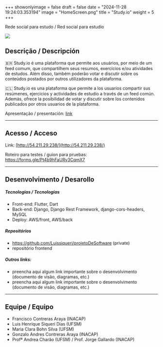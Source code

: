 +++
showonlyimage = false
draft = false
date = "2024-11-28 19:24:03.353194"
image = "HomeScreen.png"
title = "Study.io"
weight = 5
+++


Rede social para estudo / Red social para estudio

<!--more-->

![](gif_projeto.gif)


## Descrição / Descripción

🇧🇷 Study.io é uma plataforma que permite aos usuários, por meio de um feed comum, que compartilhem seus resumos, exercícios e/ou atividades de estudos. Além disso, também poderão votar e discutir sobre os conteúdos postados por outros utilizadores da plataforma. 


🇨🇱 Study.io es una plataforma que permite a los usuarios compartir sus resúmenes, ejercicios y actividades de estudio a través de un feed común. Además, ofrece la posibilidad de votar y discutir sobre los contenidos publicados por otros usuarios de la plataforma. 

Apresentação / presentación: [link](https://www.canva.com/design/DAGYFq7KiNY/j-0XbugXP38qUtGLI9lH3g/edit?utm_content=DAGYFq7KiNY&utm_campaign=designshare&utm_medium=link2&utm_source=sharebutton)

---

## Acesso / Acceso

Link: [http://54.211.29.238/](http://54.211.29.238/)

Roteiro para testes / guion para pruebas: 
https://forms.gle/Pt4b9hFaURy3CqmX7


---

## Desenvolvimento / Desarollo

##### Tecnologias / Tecnologías

- Front-end: Flutter, Dart
- Back-end: Django, Django Rest Framework, django-cors-headers, MySQL
- Deploy: AWS/front, AWS/back

##### Repositórios

- https://github.com/Luissiqueri/projetoDeSoftware (private)
- repositório frontend

##### Outros links:
- preencha aqui algum link importante sobre o desenvolvimento (documento de visão, diagramas, etc.)
- preencha aqui algum link importante sobre o desenvolvimento (documento de visão, diagramas, etc.)

---

## Equipe / Equipo

- Francisco Contreras Araya (INACAP)
- Luis Henrique Siqueri Dias (UFSM)
- Maria Clara Bohn Silva (UFSM)
- Gonzalo Andres Contreras Araya (INACAP)
- Profª Andrea Charão (UFSM) / Prof. Jorge Gallardo (INACAP)

